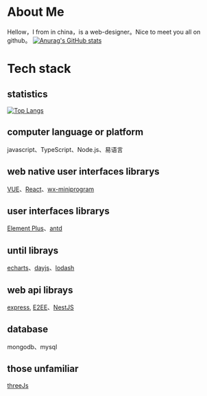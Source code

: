 # About Me
  Hellow，I from in china，is a web-designer。Nice to meet you all on github。
[![Anurag's GitHub stats](https://github-readme-stats.vercel.app/api?username=XueHua-s)](https://github.com/anuraghazra/github-readme-stats)
# Tech stack
## statistics
  [![Top Langs](https://github-readme-stats.vercel.app/api/top-langs/?username=anuraghazra)](https://github.com/anuraghazra/github-readme-stats)
## computer language or platform
 javascript、TypeScript、Node.js、易语言
  
## web native user interfaces librarys
  [VUE](https://cn.vuejs.org/)、[React](https://react.dev/)、[wx-miniprogram](https://developers.weixin.qq.com/miniprogram/dev/framework/)
## user interfaces librarys
  [Element Plus](https://element-plus.org/zh-CN/)、[antd](https://ant.design/index-cn)
  
## until librays
  [echarts](https://echarts.apache.org/zh/index.html)、[dayjs](https://dayjs.fenxianglu.cn/category/display.html#%E6%A0%BC%E5%BC%8F%E5%8C%96)、[lodash](https://lodash.com/)
 
## web api librays
  [express](https://expressjs.com/zh-cn/), [E2EE](http://e2ee.jimstone.com.cn/)、[NestJS](https://nest.nodejs.cn/)

## database
  mongodb、mysql

## those unfamiliar
  [threeJs](https://threejs.org/)
  
